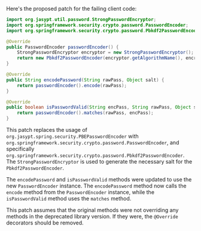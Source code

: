 Here's the proposed patch for the failing client code:

```java
import org.jasypt.util.password.StrongPasswordEncryptor;
import org.springframework.security.crypto.password.PasswordEncoder;
import org.springframework.security.crypto.password.Pbkdf2PasswordEncoder;

@Override
public PasswordEncoder passwordEncoder() {
    StrongPasswordEncryptor encryptor = new StrongPasswordEncryptor();
    return new Pbkdf2PasswordEncoder(encryptor.getAlgorithmName(), encryptor.getPasswordSalt(), 16384, 32);
}

@Override
public String encodePassword(String rawPass, Object salt) {
    return passwordEncoder().encode(rawPass);
}

@Override
public boolean isPasswordValid(String encPass, String rawPass, Object salt) {
    return passwordEncoder().matches(rawPass, encPass);
}
```

This patch replaces the usage of `org.jasypt.spring.security.PBEPasswordEncoder` with `org.springframework.security.crypto.password.PasswordEncoder`, and specifically `org.springframework.security.crypto.password.Pbkdf2PasswordEncoder`. The `StrongPasswordEncryptor` is used to generate the necessary salt for the `Pbkdf2PasswordEncoder`.

The `encodePassword` and `isPasswordValid` methods were updated to use the new `PasswordEncoder` instance. The `encodePassword` method now calls the `encode` method from the `PasswordEncoder` instance, while the `isPasswordValid` method uses the `matches` method.

This patch assumes that the original methods were not overriding any methods in the deprecated library version. If they were, the `@Override` decorators should be removed.